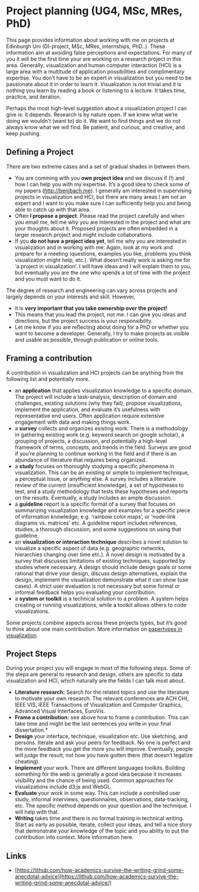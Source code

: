 # Project planning (UG4, MSc, MRes, PhD)

This page provides information about working with me on projects at Edinburgh Uni (DI-project, MSc, MRes, internships, PhD..). These information aim at avoiding false perceptions and expectations. For many of you it will be the first time your are working on a research project in this area. Generally, visualization and human computer interaction (HCI) is a large area with a multitude of application possibilities and complimentary expertise. You don’t have to be an expert in visualization but you need to be passionate about it in order to learn it. Visualization is not trivial and it is nothing you learn by reading a book or listening to a lecture. It takes time, practice, and iteration.

Perhaps the most high-level suggestion about a visualization project I can give is: it depends. Research is by nature open. If we knew what we’re doing we wouldn’t (want to) do it. We want to find things and we do not always know what we will find. Be patient, and curious, and creative, and keep pushing.


## Defining a Project

There are two extreme cases and a set of gradual shades in between them.

* You are comming with you **own project idea** and we discuss if (!) and how I can help you with my expertise. It’s a good idea to check some of my papers (http://benjbach.me). I generally am interested in supervising projects in visualization and HCI, but there are many areas I am not an expert and I want to you make sure I can sufficiently help you and being able to catch up with that area.
* Often **I propose a project**. Please read the project carefully and when you email me, tell me why you are interested in the project and what are your thoughts about it. Proposed projects are often embedded in a larger research project and might include collaborations.
* If you **do not have a project idea yet**, tell me why you are interested in visualization and in working with me. Again, look at my work and prepare for a meeting (questions, examples you like, problems you think visualization might help, etc.). What doesn’t really work is asking me for ‘a project in visualization’. I will have ideas and I will explain them to you, but eventually you are the one who spends a lot of time with the project and you must want to do it.

The degree of research and engineering can vary across projects and largely depends on your interests and skill. However,
* it is **very important that you take ownership over the project!**
* This means that you lead the project, not me. I can give you ideas and directions, but the project success is your responsibility.
* Let me know if you are reflecting about doing for a PhD or whether you want to become a developer. Generally, I try to make projects as visible and usable as possible, through publication or online tools.

## Framing a contribution
A contribution in visualization and HCI projects can be anything from the following list and potentially more.
* an **application** that applies visualization knowledge to a specific domain. The project will include a task-analysis, description of domain and challenges, existing solutions (why they fail), propose visualizations, implement the application, and evaluate it’s usefulness with representative end users. Often application require extensive engagement with data and making things work.
* a **survey** collects and organizes existing work. There is a methodology in gathering existing work (e.g. keyword search on google scholar), a grouping of projects, a discussion, and potentially a high-level framework of terms, concepts, and trends in the field. Surveys are good if you’re planning to continue working in the field and if there is an abundance of literature that requires being organized.
* a **study** focuses on thoroughly studying a specific phenomena in visualization. This can be an existing or simple to implement technique, a perceptual issue, or anything else. A survey includes a literature review of the current (insufficient knowledge), a set of hypotheses to test, and a study methodology that tests these hypotheses and reports on the results. Eventually, a study includes an ample discussion.
* a **guideline** report is a specific format of a survey that focuses on summarizing visualization knowledge and examples for a specific piece of information knowledge; e.g. ‘rainbow color maps’, or ‘node-link diagrams vs. matrices’ etc. A guideline report includes references, studies, a thorough discussion, and some suggestions on using that guideline.
* an **visualization or interaction technique** describes a novel solution to visualize a specific aspect of data (e.g. geographic networks, hierarchies changing over time etc.). A novel design is motivated by a survey that discusses limitations of existing techniques, supported by studies where necessary. A design should include design goals or some rational that drive your design, discuss design alternatives, explain the design, implement the visualization demonstrate what it can show (use cases). A strict user evaluation is not necessary but some formal or informal feedback helps you evaluating your contribution.
* a **system or toolkit** is a technical solution to a problem. A system helps creating or running visualizations, while a toolkit allows others to code visualizations.

Some projects combine aspects across these projects types, but it’s good to think about one main contribution.
More information on [papertypes in visualization](http://ieeevis.org/year/2018/info/call-participation/infovis-paper-types#papertypes).

## Project Steps
During your project you will engage in most of the following steps. Some of the steps are general to research and design, others are specific to data visualization and HCI, which naturally are the fields I can talk most about.
* **Literature research:** Search for the related topics and use the literature to motivate your own research. The relevant conferences are ACH CHI, IEEE VIS, IEEE Transactions of Visualization and Computer Graphics, Advanced Visual Interfaces, EuroVis.
* **Frame a contribution:** see above how to frame a contribution. This can take time and might be the last sentences you write in your final dissertation.*
* **Design** your interface, technique, visualization etc. Use sketching, and persons. Iterate and ask your peers for feedback. No one is perfect and the more feedback you get the more you will improve. Eventually, people will judge the result, not how you have gotten there (that doesn’t legalize cheating).
* **Implement** your work. There are different languages toolkits. Building something for the web is generally a good idea because it increases visibility and the chance of being used. Common approaches for visualizations include d3.js and WebGL.
* **Evaluate** your work in some way. This can include a controlled user study, informal interviews, questionnaires, observations, data-tracking, etc. The specific method depends on your question and the technique. I will help with that.
* **Writing** takes time and there is no formal training in technical writing. Start as early as possible, iterate, collect your ideas, and tell a nice story that demonstrate your knowledge of the topic and you ability to put the contribution into context. More information here.


## Links

* [https://lithub.com/how-academics-survive-the-writing-grind-some-anecdotal-advice](https://lithub.com/how-academics-survive-the-writing-grind-some-anecdotal-advice/)